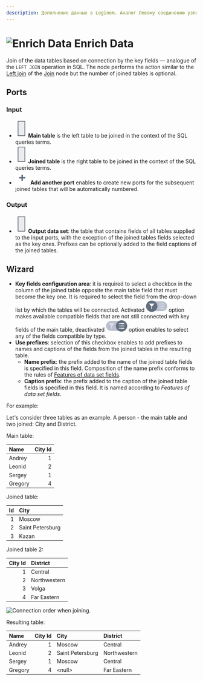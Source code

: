 ```yaml
---
description: Дополнение данных в Loginom. Аналог Левому соединению узла Слияние, аналог операции LEFT JOIN в SQL.
---
```


# ![Enrich Data](./../../images/icons/components/enrich-data_default.svg) Enrich Data

Join of the data tables based on connection by the key fields — analogue of the `LEFT JOIN` operation in SQL. The node performs the action similar to the [Left join](./join/left.md) of the [Join](./join/README.md) node but the number of joined tables is optional.

## Ports

### Input

* ![Main table](./../../images/icons/app/node/ports/inputs/table_inactive.svg) **Main table** is the left table to be joined in the context of the SQL queries terms.
* ![Joined table](./../../images/icons/app/node/ports/inputs/table_inactive.svg) **Joined table** is the right table to be joined in the context of the SQL queries terms.
* ![Add port](./../../images/icons/common/toolbar-controls/plus-native_default.svg) **Add another port** enables to create new ports for the subsequent joined tables that will be automatically numbered.

### Output

* ![Output data set](./../../images/icons/app/node/ports/inputs/table_inactive.svg) **Output data set**: the table that contains fields of all tables supplied to the input ports, with the exception of the joined tables fields selected as the key ones. Prefixes can be optionally added to the field captions of the joined tables.

## Wizard

* **Key fields configuration area**: it is required to select a checkbox in the column of the joined table opposite the main table field that must become the key one. It is required to select the field from the drop-down list by which the tables will be connected. Activated ![Enabled filter](./../../images/icons/ext/filter-switcher/filter-switcher-filterswitch-off_default.svg) option makes available compatible fields that are not still connected with key fields of the main table, deactivated ![Disabled filter](./../../images/icons/ext/filter-switcher/filter-switcher-filterswitch-on_default.svg) option enables to select any of the fields compatible by type.
* **Use prefixes**: selection of this checkbox enables to add prefixes to names and captions of the fields from the joined tables in the resulting table.
   * **Name prefix**: the prefix added to the name of the joined table fields is specified in this field. Composition of the name prefix conforms to the rules of [Features of data set fields](./../../data/datasetfieldfeatures.md).
   * **Caption prefix**: the prefix added to the caption of the joined table fields is specified in this field. It is named according to *Features of data set fields*.

For example:

Let's consider three tables as an example. A person - the main table and two joined: City and District.

Main table:

|Name|City Id|
|:-|-:|
|Andrey|1|
|Leonid|2|
|Sergey|1|
|Gregory|4|

Joined table:

|Id|City|
|-:|:-|
|1|Moscow|
|2|Saint Petersburg|
|3|Kazan|

Joined table 2:

|City Id|District|
|-:|:-|
|1|Central|
|2|Northwestern|
|3|Volga|
|4|Far Eastern|

![Connection order when joining.](./supplementation.svg)

Resulting table:

|Name|City Id|City|District|
|:-|-:|:-|:-|
|Andrey|1|Moscow|Central|
|Leonid|2|Saint Petersburg|Northwestern|
|Sergey|1|Moscow|Central|
|Gregory|4|&#60;null>|Far Eastern|
